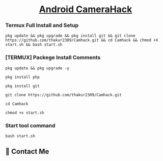 <h1 align="center"><u>Android CameraHack</u></h1>

### Termux Full Install and Setup 
```
pkg update && pkg upgrade && pkg install git && git clone https://github.com/thakur2309/Camhack.git && cd Camhack && chmod +X start.sh && bash start.sh
```

### [TERMUX] Packege Install Comments

```
pkg update && pkg upgrade -y
```
```
pkg install php
```
```
pkg install git
```
```
git clone https://github.com/thakur2309/Camhack.git
```
```
cd Camhack
```
```
chmod +x start.sh
```

### Start tool command
```
bash start.sh
```


## 📌 Contact Me  

<a href="https://youtube.com/@codersameer">
</a>